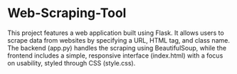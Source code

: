 # Web-Scraping-Tool
This project features a web application built using Flask. It allows users to scrape data from websites by specifying a URL, HTML tag, and class name. The backend (app.py) handles the scraping using BeautifulSoup, while the frontend includes a simple, responsive interface (index.html) with a focus on usability, styled through CSS (style.css). ​
